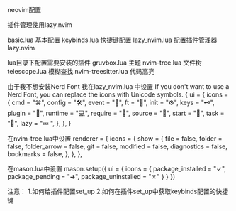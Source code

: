 neovim配置

插件管理使用lazy.nvim

basic.lua 基本配置
keybinds.lua 快捷键配置
lazy\_nvim.lua 配置插件管理器lazy.nvim

lua目录下配置需要安装的插件
gruvbox.lua 主题
nvim-tree.lua 文件树
telescope.lua 模糊查找
nvim-treesitter.lua  代码高亮

由于我不想安装Nerd Font
我在lazy\_nvim.lua 中设置
If you don't want to use a Nerd Font, you can replace the icons with Unicode symbols.
{
  ui = {
    icons = {
      cmd = "⌘",
      config = "🛠",
      event = "📅",
      ft = "📂",
      init = "⚙",
      keys = "🗝",
      plugin = "🔌",
      runtime = "💻",
      require = "🌙",
      source = "📄",
      start = "🚀",
      task = "📌",
      lazy = "💤 ",
    },
  },
}

在nvim-tree.lua中设置
renderer = {
    icons = {
        show = {
            file = false,
            folder = false,
            folder\_arrow = false,
            git = false,
            modified = false,
            diagnostics = false,
            bookmarks = false,
        },
    },
},

在mason.lua中设置
mason.setup({
    ui = {
        icons = {
            package\_installed = "✓",
            package\_pending = "➜",
            package\_uninstalled = "✗"
        }
    }
})

注意：
1.如何给插件配置set\_up
2.如何在插件set\_up中获取keybinds配置的快捷键
